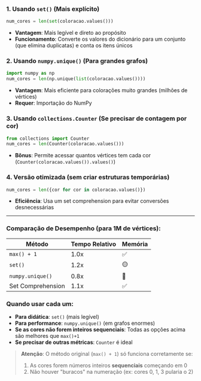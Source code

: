 ### 1. **Usando `set()` (Mais explícito)**
```python
num_cores = len(set(coloracao.values()))
```
- **Vantagem**: Mais legível e direto ao propósito
- **Funcionamento**: Converte os valores do dicionário para um conjunto (que elimina duplicatas) e conta os itens únicos

### 2. **Usando `numpy.unique()` (Para grandes grafos)**
```python
import numpy as np
num_cores = len(np.unique(list(coloracao.values())))
```
- **Vantagem**: Mais eficiente para colorações muito grandes (milhões de vértices)
- **Requer**: Importação do NumPy

### 3. **Usando `collections.Counter` (Se precisar de contagem por cor)**
```python
from collections import Counter
num_cores = len(Counter(coloracao.values()))
```
- **Bônus**: Permite acessar quantos vértices tem cada cor (`Counter(coloracao.values()).values()`)

### 4. **Versão otimizada (sem criar estruturas temporárias)**
```python
num_cores = len({cor for cor in coloracao.values()})
```
- **Eficiência**: Usa um set comprehension para evitar conversões desnecessárias

---

### Comparação de Desempenho (para 1M de vértices):
| Método            | Tempo Relativo | Memória |
|-------------------|----------------|---------|
| `max() + 1`       | 1.0x           | ✅       |
| `set()`           | 1.2x           | 🟡      |
| `numpy.unique()`  | 0.8x           | 🔴      |
| Set Comprehension | 1.1x           | ✅       |

### Quando usar cada um:
- **Para didática**: `set()` (mais legível)
- **Para performance**: `numpy.unique()` (em grafos enormes)
- **Se as cores não forem inteiros sequenciais**: Todas as opções acima são melhores que `max()+1`
- **Se precisar de outras métricas**: `Counter` é ideal

> **Atenção**: O método original (`max() + 1`) só funciona corretamente se:
> 1. As cores forem números inteiros **sequenciais** começando em 0
> 2. Não houver "buracos" na numeração (ex: cores 0, 1, 3 pularia o 2)
